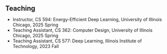 <h1 id="teaching"></h1>

<h2 style="margin: 60px 0px 10px;">Teaching</h2>

<ul>
  <li>
    Instructor, CS 594: Energy-Efficient Deep Learning, University of Illinois Chicago, 2025 Spring
  </li>
  <li>
    Teaching Assistant, CS 362: Computer Design, University of Illinois Chicago, 2025 Spring
  </li>
  <li>
    Teaching Assistant, CS 577: Deep Learning, Illinois Institute of Technology, 2023 Fall
  </li>
</ul>

